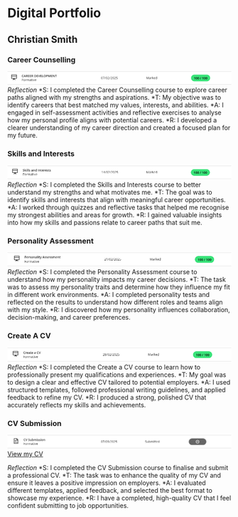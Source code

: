 # Digital Portfolio
## Christian Smith

### Career Counselling
![Career Counselling](CareerDevelopment.PNG)
*Reflection*
*S: I completed the Career Counselling course to explore career paths aligned with my strengths and aspirations.
*T: My objective was to identify careers that best matched my values, interests, and abilities.
*A: I engaged in self-assessment activities and reflective exercises to analyse how my personal profile aligns with potential careers.
*R: I developed a clearer understanding of my career direction and created a focused plan for my future.
 

### Skills and Interests
![Skills And Interests](SkillsAndInterests.PNG)
*Reflection*
*S: I completed the Skills and Interests course to better understand my strengths and what motivates me.
*T: The goal was to identify skills and interests that align with meaningful career opportunities.
*A: I worked through quizzes and reflective tasks that helped me recognise my strongest abilities and areas for growth.
*R: I gained valuable insights into how my skills and passions relate to career paths that suit me.

### Personality Assessment
![Personality Assessment](PersonalityAssessment.PNG)
*Reflection*
*S: I completed the Personality Assessment course to understand how my personality impacts my career decisions.
*T: The task was to assess my personality traits and determine how they influence my fit in different work environments.
*A: I completed personality tests and reflected on the results to understand how different roles and teams align with my style.
*R: I discovered how my personality influences collaboration, decision-making, and career preferences.


### Create A CV
![Create A CV](CvCreation.PNG)
*Reflection*
*S: I completed the Create a CV course to learn how to professionally present my qualifications and experiences.
*T: My goal was to design a clear and effective CV tailored to potential employers.
*A: I used structured templates, followed professional writing guidelines, and applied feedback to refine my CV.
*R: I produced a strong, polished CV that accurately reflects my skills and achievements.

### CV Submission
![CV Submission](CvSubmission.PNG)
[View my CV](ChristianSmithCVprt1.pdf)

*Reflection*
*S: I completed the CV Submission course to finalise and submit a professional CV.
*T: The task was to enhance the quality of my CV and ensure it leaves a positive impression on employers.
*A: I evaluated different templates, applied feedback, and selected the best format to showcase my experience.
*R: I have a completed, high-quality CV that I feel confident submitting to job opportunities.

